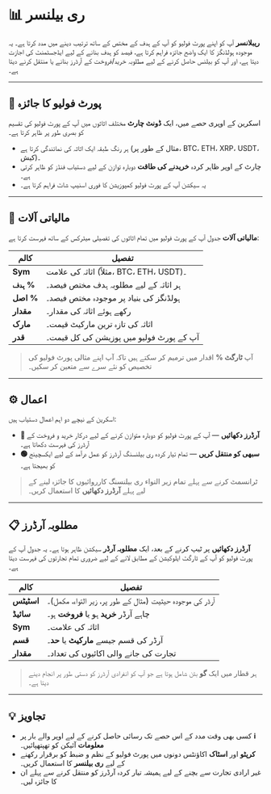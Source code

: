 # 📊 ری بیلنسر

**ریبلانسر** آپ کو اپنے پورٹ فولیو کو آپ کے ہدف کے مختص کے ساتھ ترتیب دینے میں مدد کرتا ہے۔ یہ موجودہ ہولڈنگز کا ایک واضح جائزہ فراہم کرتا ہے، فیصد کو ہدف بنانے کے لیے ایڈجسٹمنٹ کی اجازت دیتا ہے، اور آپ کو بیلنس حاصل کرنے کے لیے مطلوبہ خرید/فروخت کے آرڈرز بنانے یا منتقل کرنے دیتا ہے۔

---

## 💼 پورٹ فولیو کا جائزہ

اسکرین کے اوپری حصے میں، ایک **ڈونٹ چارٹ** مختلف اثاثوں میں آپ کے پورٹ فولیو کی تقسیم کو بصری طور پر ظاہر کرتا ہے۔

- ہر رنگ طبقہ ایک اثاثہ کی نمائندگی کرتا ہے (مثال کے طور پر، BTC، ETH، XRP، USDT، کیش)۔
- چارٹ کے اوپر ظاہر کردہ **خریدنے کی طاقت** دوبارہ توازن کے لیے دستیاب فنڈز کو ظاہر کرتی ہے۔
- یہ سیکشن آپ کے پورٹ فولیو کمپوزیشن کا فوری اسنیپ شاٹ فراہم کرتا ہے۔

---

## 🧾 مالیاتی آلات

**مالیاتی آلات** جدول آپ کے پورٹ فولیو میں تمام اثاثوں کی تفصیلی میٹرکس کے ساتھ فہرست کرتا ہے:

| کالم | تفصیل |
|---------|---------------|
| **Sym** | اثاثہ کی علامت (مثلاً، BTC، ETH، USDT)۔ |
| **ہدف %** | ہر اثاثہ کے لیے مطلوبہ ہدف مختص فیصد۔ |
| **اصل %** | ہولڈنگز کی بنیاد پر موجودہ مختص فیصد۔ |
| **مقدار** | رکھے ہوئے اثاثہ کی مقدار۔ |
| **مارک** | اثاثہ کی تازہ ترین مارکیٹ قیمت۔ |
| **قدر** | آپ کے پورٹ فولیو میں پوزیشن کی کل قیمت۔ |

> آپ **ٹارگٹ %** اقدار میں ترمیم کر سکتے ہیں تاکہ آپ اپنے مثالی پورٹ فولیو کی تخصیص کو نئے سرے سے متعین کر سکیں۔

---

## ⚙️ اعمال

اسکرین کے نیچے دو اہم اعمال دستیاب ہیں:

- **🔴 آرڈرز دکھائیں** — آپ کے پورٹ فولیو کو دوبارہ متوازن کرنے کے لیے درکار خرید و فروخت کے آرڈرز کی فہرست دکھاتا ہے۔
- **🟢 سبھی کو منتقل کریں** — تمام تیار کردہ ری بیلنسنگ آرڈرز کو عمل درآمد کے لیے ایکسچینج کو بھیجتا ہے۔

> ٹرانسمٹ کرنے سے پہلے تمام زیر التواء ری بیلنسنگ کارروائیوں کا جائزہ لینے کے لیے پہلے **آرڈرز دکھائیں** کا استعمال کریں۔

---

## 📋 مطلوبہ آرڈرز

**آرڈرز دکھائیں** پر ٹیپ کرنے کے بعد، ایک **مطلوبہ آرڈر** سیکشن ظاہر ہوتا ہے۔ یہ جدول آپ کے پورٹ فولیو کو آپ کے ٹارگٹ ایلوکیشن کے مطابق لانے کے لیے ضروری تمام تجارتوں کی فہرست دیتا ہے۔

| کالم | تفصیل |
|---------|---------------|
| **اسٹیٹس** | آرڈر کی موجودہ حیثیت (مثال کے طور پر، زیر التواء، مکمل)۔ |
| **سائیڈ** | چاہے آرڈر **خرید** ہو یا **فروخت** ہو۔ |
| **Sym** | اثاثہ کی علامت۔ |
| **قسم** | آرڈر کی قسم جیسے **مارکیٹ** یا **حد**۔ |
| **مقدار** | تجارت کی جانے والی اکائیوں کی تعداد۔ |

> ہر قطار میں ایک **گو** بٹن شامل ہوتا ہے جو آپ کو انفرادی آرڈرز کو دستی طور پر انجام دینے دیتا ہے۔

---

## 💡 تجاویز

- کسی بھی وقت مدد کے اس حصے تک رسائی حاصل کرنے کے لیے اوپر والے بار پر **ℹ️ معلومات** آئیکن کو تھپتھپائیں۔
- **کرپٹو** اور **اسٹاک** اکاؤنٹس دونوں میں پورٹ فولیو کے نظم و ضبط کو برقرار رکھنے کے لیے **ری بیلنسر** کا استعمال کریں۔
- غیر ارادی تجارت سے بچنے کے لیے ہمیشہ تیار کردہ آرڈرز کو منتقل کرنے سے پہلے ان کا جائزہ لیں۔
